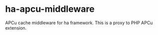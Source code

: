 # ha-apcu-middleware
APCu cache middleware for ha framework. This is a proxy to PHP APCu extension.
